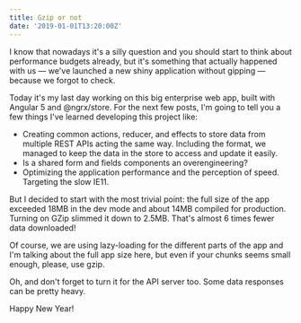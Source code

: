```yaml
---
title: Gzip or not
date: '2019-01-01T13:20:00Z'
---
```


I know that nowadays it's a silly question and you should start to think about performance budgets already, but it's something that actually happened with us — we've launched a new shiny application without gipping — because we forgot to check.

Today it's my last day working on this big enterprise web app, built with Angular 5 and @ngrx/store. For the next few posts, I'm going to tell you a few things I've learned developing this project like:

* Creating common actions, reducer, and effects to store data from multiple REST APIs acting the same way. Including the format, we managed to keep the data in the store to access and update it easily.
* Is a shared form and fields components an overengineering?
* Optimizing the application performance and the perception of speed. Targeting the slow IE11.

But I decided to start with the most trivial point: the full size of the app exceeded 18MB in the dev mode and about 14MB compiled for production. Turning on GZip slimmed it down to 2.5MB. That's almost 6 times fewer data downloaded!

Of course, we are using lazy-loading for the different parts of the app and I'm talking about the full app size here, but even if your chunks seems small enough, please, use gzip.

Oh, and don't forget to turn it for the API server too. Some data responses can be pretty heavy.

Happy New Year!